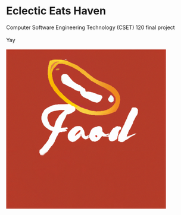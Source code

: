 # Eclectic Eats Haven

Computer Software Engineering Technology (CSET) 120 final project\
\
Yay
\
\
!["Logo"](src/assets/logo.png "Made by DALL-E 2")
